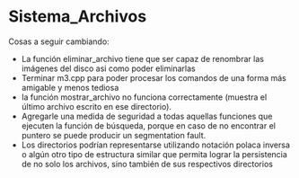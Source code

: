 # Sistema_Archivos

Cosas a seguir cambiando:
- La función eliminar_archivo tiene que ser capaz de renombrar las imágenes del disco asi como poder eliminarlas
- Terminar m3.cpp para poder procesar los comandos de una forma más amigable y menos tediosa
- la función mostrar_archivo no funciona correctamente (muestra el último archivo escrito en ese directorio). 
- Agregarle una medida de seguridad a todas aquellas funciones que ejecuten la función de búsqueda, porque en caso de no encontrar el puntero se puede producir un segmentation fault.
- Los directorios podrían representarse utilizando notación polaca inversa o algún otro tipo de estructura similar que permita lograr la persistencia de no solo los archivos, sino también de sus respectivos directorios
